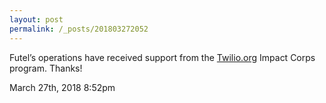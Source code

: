 ```yaml
---
layout: post
permalink: /_posts/201803272052
---
```


Futel&rsquo;s operations have received support from the <a href="http://twilio.org">Twilio.org</a> Impact Corps program. Thanks!



<div id="footer">
<span id="timestamp"> March 27th, 2018 8:52pm </span>
</div>
